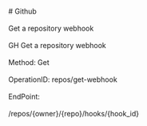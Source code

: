 <br>#     Github</br>
<br>Get a repository webhook</br>
<br>GH Get a repository webhook</br>
<br>Method: Get</br>
<br>OperationID: repos/get-webhook</br>
<br>EndPoint:</br>
<br>/repos/{owner}/{repo}/hooks/{hook_id}</br>
